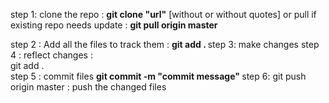 step 1: clone the repo : <b>git clone "url"</b>   [without or without quotes]
      or 
        pull if existing repo needs update : <b> git pull origin master </b> 
        
step 2 : Add all the files to track them : <b>git add . </b>
step 3: make changes
step 4 : reflect changes :<br> git add .</br>
step 5 : commit files <b>git commit -m "commit message"   </b>
step 6: git push origin master : push the changed files 
